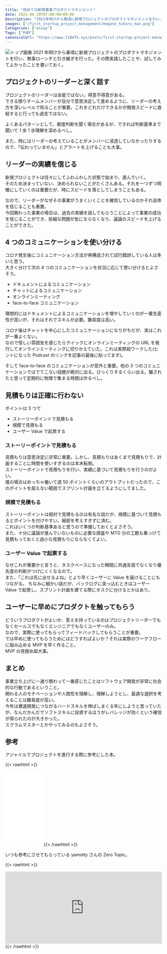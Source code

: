 ```yaml
---
title: "初めての新規事業プロダクトマネジメント"
date: 2021-06-30T07:00:00+09:00
Description: "2021年明けから春頃に新規プロジェクトのプロダクトマネジメントを行い、無事ローンチと引き継ぎを行った。その際実践したことや、試してみてよかったことを書いておく。"
images: ["/first_startup_project_management/megane_hikaru_man.png"]
Categories: ["essay"]
Tags: ["PdM"]
canonicalUrl: "https://www.t104fk.xyz/posts/first-startup-project-management"
---
```


![トップ画像](/first_startup_project_management/megane_hikaru_man.png)
2021 年明けから春頃に新規プロジェクトのプロダクトマネジメントを行い、無事ローンチと引き継ぎを行った。その際実践したことや、試してみてよかったことを書いておく。

## プロジェクトのリーダーと深く話す

プロジェクトのリーダーは全能ではない。得意不得意がある。  
できる限りチームメンバーが自分で意思決定して進めるように、リーダーの考え方を深いレベルで知ることが重要。これをどれだけできるかが開発スピードに直結すると行っても過言ではない。

よくあるパターンとして、都度判断を聞く場合があるが、できれば判断基準まで聞いて 1 歩 1 歩理解を深めるべし。

また、時にはリーダーの考えていることがメンバーに浸透していなかったりするので、「伝わっていません」とアラートを上げることも大事。

## リーダーの実績を信じる

新規プロジェクトは往々にしてふわふわした状態で始まり、進んでいく。  
そのため決まっていない、決められないことがたくさんある。それを一つずつ明確にしていくのは重要だが、時にスピードを落としてしまうこともある。

なので、リーダーがなぜその事業がうまくいくことを確信しているのかそれ自体を信じることも重要。  
今回関わった事業の場合は、過去の実績を話してもらうことによって事業の成功を信じることができ、些細な問題が気にならなくなり、議論のスピードを上げることができた。

## 4 つのコミュニケーションを使い分ける

コロナ発生後にコミュニケーション方法が再構成されて試行錯誤している人は多いと思う。  
大きく分けて次の 4 つのコミュニケーションを状況に応じて使い分けるとよさそう。

- ドキュメントによるコミュニケーション
- チャットによるコミュニケーション
- オンラインミーティング
- face-to-face コミュニケーション

理想的にはドキュメントによるコミュニケーションを増やしていくのが一番生産性が高いが、それはそれでスキルが必要。難易度は高い。

コロナ後はチャットを中心にしたコミュニケーションになりがちだが、実はこれが一番よくない。  
なので怪しい雰囲気を感じたらクイックにオンラインミーティングの URL を発行してオンラインミーティングに切りかえていた。これは実際超ワークした(ヒントになった Podcast のリンクを記事の最後に貼ってます)。

そして face-to-face のコミュニケーションが意外と重要。他の 3 つのコミュニケーションではでてこない話題が絶対に出る。びっくりするくらい出る。騙されたと思って定期的に物理で集まる時間は作るべし。

## 見積もりは正確に行わない

ポイントは 3 つで

- ストーリーポイントで見積もる
- 規模で見積もる
- ユーザー Value で起票する

### ストーリーポイントで見積もる

見積もりは意思決定に非常に重要。しかし、見積もりはあくまで見積もりで、計画することに時間を使いすぎるのは本末転倒。  
ストーリーポイントで見積もりを行い、実績に基づいて見積もりを行うのがよい。  
僕の場合はめっちゃ働いて週 50 ポイントくらいのアウトプットだったので、このポイントを超えない範囲でスプリント計画を立てるようにしてました。

### 規模で見積もる

ストーリーポイントは相対で見積もるのは有名な話だが、規模に基づいて見積もるとポイントを付けやすい。細部を考えすぎずに済む。  
これはいくつか判断基準あると思うので準備しておくとよさそう。  
また、十分に議論が進んでいないものに必要な調査や MTG 分の工数も乗っけて見積もっておくと過小な見積もりにならなくてよい。

### ユーザー Value で起票する

なぜこれが重要かと言うと、タスクベースになった瞬間に共通言語でなくなり優先度の判断がつけにくくなるので。  
また、「これは先に出せるよね」とより早くユーザーに Value を届けることにもつながる。
ちなみに細かい話だが、バックログに突っ込むときはユーザー Value で起票し、スプリント計画を建てる際にタスクに分けるとかはあり。

## ユーザーに早めにプロダクトを触ってもらう

どういうプロダクトがよいか、答えを持っているのはプロジェクトリーダーでもなくセールスでもなくエンジニアでもなくユーザーのみ。  
なので、実際に使ってもらってフィードバックしてもらうことが重要。  
では早めに使ってもらうためにはどうすればよいか？それは実際のワークフローに組み込める MVP を早く作ること。  
MVP の見極め超大事。

## まとめ

事業立ち上げに一通り関わって一番感じたことはソフトウェア開発が非常に社会的な行動であるということ。  
関わる人のモチベーションや人間性を理解し、理解しようとし、最適な選択を考えることは難易度が高い。  
今年は爆速開発につながるハードスキルを伸ばしまくる年にしようと思っていたが、なんだかんだでソフトスキルに投資するほうがレバレッジが効くという確信が得られたのが大きかった。  
スクラムマスターとかやってみるのもよさそう。

## 参考

アジャイルでプロジェクトを進行する際に参考にした本。

{{< rawhtml >}}

<iframe style="width:120px;height:240px;" marginwidth="0" marginheight="0" scrolling="no" frameborder="0" src="//rcm-fe.amazon-adsystem.com/e/cm?lt1=_blank&bc1=000000&IS2=1&bg1=FFFFFF&fc1=000000&lc1=0000FF&t=takasing-22&language=ja_JP&o=9&p=8&l=as4&m=amazon&f=ifr&ref=as_ss_li_til&asins=4839924023&linkId=19d3bc3eb0116926d3ef49496a428c99"></iframe>
{{< /rawhtml >}}

いつも参考にさせてもらっている yamotty さんの Zero Topic。

{{< rawhtml >}}

<iframe src="https://open.spotify.com/embed/episode/7CAvxvx1YOm3LQkAJ0MJ4U?t=288" width="100%" height="232" frameBorder="0" allowtransparency="true" allow="encrypted-media"></iframe>
{{< /rawhtml >}}
